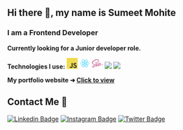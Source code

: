 ## Hi there 👋, my name is Sumeet Mohite
### I am a Frontend Developer 
**Currently looking for a Junior developer role.**

**Technologies I use:**
<code><img height="25" src="https://raw.githubusercontent.com/github/explore/80688e429a7d4ef2fca1e82350fe8e3517d3494d/topics/javascript/javascript.png"></code>
<code><img height="25" src="https://raw.githubusercontent.com/github/explore/80688e429a7d4ef2fca1e82350fe8e3517d3494d/topics/react/react.png"></code>
<code><img height="25" src="https://raw.githubusercontent.com/github/explore/80688e429a7d4ef2fca1e82350fe8e3517d3494d/topics/sass/sass.png"></code>
<code><img height="25" src="https://images.g2crowd.com/uploads/product/image/social_landscape/social_landscape_f0b606abb6d19089febc9faeeba5bc05/nodejs-development-services.png"></code>
<code><img height="25" src="https://www.clipartmax.com/png/middle/114-1147615_mongodb-leaf-open-source-nosql-database-startups-mongodb-logo.png"></code>

**My portfolio website ➜ [Click to view](https://sumeetmohite.github.io/site "Sumeet Mohite")**

##  Contact Me :speech_balloon:
[![Linkedin Badge](https://img.shields.io/badge/-sumeetmohite-2166C2?style=flat-square&logo=Linkedin&logoColor=white&link=https://www.linkedin.com/in/sumeetmohite/)](https://www.linkedin.com/in/sumeetmohite/)
[![Instagram Badge](https://img.shields.io/badge/-@sumeetmohite9-F04C5B?style=flat-square&labelColor=F04C5B&logo=instagram&logoColor=white&link=https://www.instagram.com/sumeetmohite9/)](https://www.instagram.com/sumeetmohite9/)
[![Twitter Badge](https://img.shields.io/badge/-@sumeetmohite9-30A1F2?style=flat-square&labelColor=30A1F2&logo=twitter&logoColor=white&link=https://twitter.com/sumeetmohite9)](https://twitter.com/sumeetmohite9)  

